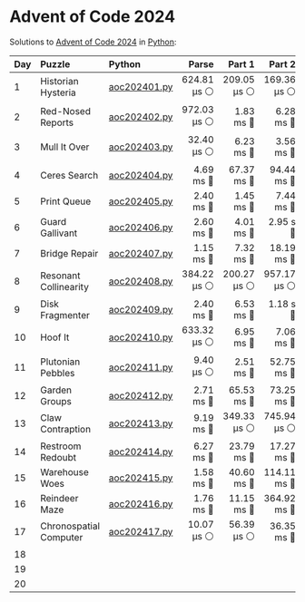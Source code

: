 # Advent of Code 2024

Solutions to [Advent of Code 2024](https://adventofcode.com/2024/) in [Python](https://www.python.org/):


| Day  | Puzzle                 | Python                                                 |       Parse |      Part 1 |      Part 2 |       Total |
| :--- | :--------------------- | :----------------------------------------------------- | ----------: | ----------: | ----------: | ----------: |
| 1    | Historian Hysteria     | [aoc202401.py](01_historian_hysteria/aoc202401.py)     | 624.81 μs ⚪️ | 209.05 μs ⚪️ | 169.36 μs ⚪️ |   1.00 ms 🔵 |
| 2    | Red-Nosed Reports      | [aoc202402.py](02_red-nosed_reports/aoc202402.py)      | 972.03 μs ⚪️ |   1.83 ms 🔵 |   6.28 ms 🔵 |   9.08 ms 🔵 |
| 3    | Mull It Over           | [aoc202403.py](03_mull_it_over/aoc202403.py)           |  32.40 μs ⚪️ |   6.23 ms 🔵 |   3.56 ms 🔵 |   9.82 ms 🔵 |
| 4    | Ceres Search           | [aoc202404.py](04_ceres_search/aoc202404.py)           |   4.69 ms 🔵 |  67.37 ms 🔵 |  94.44 ms 🔵 | 166.50 ms 🔵 |
| 5    | Print Queue            | [aoc202405.py](05_print_queue/aoc202405.py)            |   2.40 ms 🔵 |   1.45 ms 🔵 |   7.44 ms 🔵 |  11.30 ms 🔵 |
| 6    | Guard Gallivant        | [aoc202406.py](06_guard_gallivant/aoc202406.py)        |   2.60 ms 🔵 |   4.01 ms 🔵 |    2.95 s 🔴 |    2.96 s 🔴 |
| 7    | Bridge Repair          | [aoc202407.py](07_bridge_repair/aoc202407.py)          |   1.15 ms 🔵 |   7.32 ms 🔵 |  18.19 ms 🔵 |  26.66 ms 🔵 |
| 8    | Resonant Collinearity  | [aoc202408.py](08_resonant_collinearity/aoc202408.py)  | 384.22 μs ⚪️ | 200.27 μs ⚪️ | 957.17 μs ⚪️ |   1.54 ms 🔵 |
| 9    | Disk Fragmenter        | [aoc202409.py](09_disk_fragmenter/aoc202409.py)        |   2.40 ms 🔵 |   6.53 ms 🔵 |    1.18 s 🔴 |    1.19 s 🔴 |
| 10   | Hoof It                | [aoc202410.py](10_hoof_it/aoc202410.py)                | 633.32 μs ⚪️ |   6.95 ms 🔵 |   7.06 ms 🔵 |  14.65 ms 🔵 |
| 11   | Plutonian Pebbles      | [aoc202411.py](11_plutonian_pebbles/aoc202411.py)      |   9.40 μs ⚪️ |   2.51 ms 🔵 |  52.75 ms 🔵 |  55.27 ms 🔵 |
| 12   | Garden Groups          | [aoc202412.py](12_garden_groups/aoc202412.py)          |   2.71 ms 🔵 |  65.53 ms 🔵 |  73.25 ms 🔵 | 141.50 ms 🔵 |
| 13   | Claw Contraption       | [aoc202413.py](13_claw_contraption/aoc202413.py)       |   9.19 ms 🔵 | 349.33 μs ⚪️ | 745.94 μs ⚪️ |  10.28 ms 🔵 |
| 14   | Restroom Redoubt       | [aoc202414.py](14_restroom_redoubt/aoc202414.py)       |   6.27 ms 🔵 |  23.79 ms 🔵 |  17.27 ms 🔵 |  47.33 ms 🔵 |
| 15   | Warehouse Woes         | [aoc202415.py](15_warehouse_woes/aoc202415.py)         |   1.58 ms 🔵 |  40.60 ms 🔵 | 114.11 ms 🔵 | 156.29 ms 🔵 |
| 16   | Reindeer Maze          | [aoc202416.py](16_reindeer_maze/aoc202416.py)          |   1.76 ms 🔵 |  11.15 ms 🔵 | 364.92 ms 🔵 | 377.83 ms 🔵 |
| 17   | Chronospatial Computer | [aoc202417.py](17_chronospatial_computer/aoc202417.py) |  10.07 μs ⚪️ |  56.39 μs ⚪️ |  36.35 ms 🔵 |  36.41 ms 🔵 |
| 18   |                        |                                                        |             |             |             |             |
| 19   |                        |                                                        |             |             |             |             |
| 20   |                        |                                                        |             |             |             |             |
